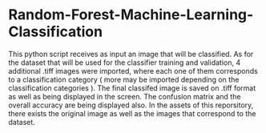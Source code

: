 # Random-Forest-Machine-Learning-Classification
This python script receives as input an image that will be classified. As for the dataset that will be used for the classifier training and validation, 4 additional .tiff images were imported, where each one of them corresponds to a classification category ( more may be imported depending on the classification categories ). The final classifed image is saved on .tiff format as well as being displayed in the screen. The confusion matrix and the overall accuracy are being displayed also. In the assets of this reporsitory, there exists the original image as well as the images that correspond to the dataset.
